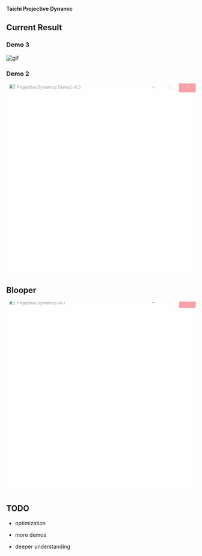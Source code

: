 **Taichi Projective Dynamic**

## Current Result

### Demo 3

![gif](./results/PJD_demo3_v0.1.gif)

### Demo 2

![gif](./results/PJD_demo2_v0.3.gif)

## Blooper

![gif](./results/PJD_demo1_v0.1.gif)

## TODO

* optimization

* more demos

* deeper understanding
